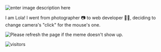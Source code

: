 ![enter image description here](https://i.ibb.co/nfyL6zq/hello.png)

I am Lola! I went from photographer 📷 to web developer 👩‍💻, deciding to change camera's "click" for the mouse's one.

<img src='https://random-memer.herokuapp.com/' title="Meme" alt="Please refresh the page if the meme doesn't show up.">

   ![visitors](https://visitor-badge.glitch.me/badge?page_id=lolarufino&left_color=lightpink&right_color=gray)
